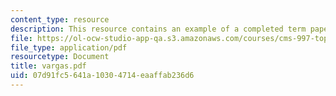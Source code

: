 ```yaml
---
content_type: resource
description: This resource contains an example of a completed term paper.
file: https://ol-ocw-studio-app-qa.s3.amazonaws.com/courses/cms-997-topics-in-comparative-media-american-pro-wrestling-spring-2007/07d91fc5641a10304714eaaffab236d6_vargas.pdf
file_type: application/pdf
resourcetype: Document
title: vargas.pdf
uid: 07d91fc5-641a-1030-4714-eaaffab236d6
---
```

